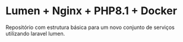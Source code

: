 # Lumen + Nginx + PHP8.1 + Docker

Repositório com estrutura básica para um novo conjunto de serviços utilizando laravel lumen.
